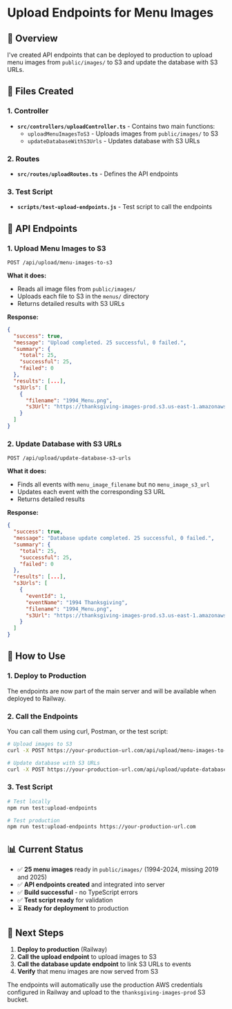 # Upload Endpoints for Menu Images

## 🎯 Overview

I've created API endpoints that can be deployed to production to upload menu images from `public/images/` to S3 and update the database with S3 URLs.

## 📁 Files Created

### 1. Controller
- **`src/controllers/uploadController.ts`** - Contains two main functions:
  - `uploadMenuImagesToS3` - Uploads images from `public/images/` to S3
  - `updateDatabaseWithS3Urls` - Updates database with S3 URLs

### 2. Routes
- **`src/routes/uploadRoutes.ts`** - Defines the API endpoints

### 3. Test Script
- **`scripts/test-upload-endpoints.js`** - Test script to call the endpoints

## 🚀 API Endpoints

### 1. Upload Menu Images to S3
```
POST /api/upload/menu-images-to-s3
```

**What it does:**
- Reads all image files from `public/images/`
- Uploads each file to S3 in the `menus/` directory
- Returns detailed results with S3 URLs

**Response:**
```json
{
  "success": true,
  "message": "Upload completed. 25 successful, 0 failed.",
  "summary": {
    "total": 25,
    "successful": 25,
    "failed": 0
  },
  "results": [...],
  "s3Urls": [
    {
      "filename": "1994_Menu.png",
      "s3Url": "https://thanksgiving-images-prod.s3.us-east-1.amazonaws.com/menus/1994_Menu.png"
    }
  ]
}
```

### 2. Update Database with S3 URLs
```
POST /api/upload/update-database-s3-urls
```

**What it does:**
- Finds all events with `menu_image_filename` but no `menu_image_s3_url`
- Updates each event with the corresponding S3 URL
- Returns detailed results

**Response:**
```json
{
  "success": true,
  "message": "Database update completed. 25 successful, 0 failed.",
  "summary": {
    "total": 25,
    "successful": 25,
    "failed": 0
  },
  "results": [...],
  "s3Urls": [
    {
      "eventId": 1,
      "eventName": "1994 Thanksgiving",
      "filename": "1994_Menu.png",
      "s3Url": "https://thanksgiving-images-prod.s3.us-east-1.amazonaws.com/menus/1994_Menu.png"
    }
  ]
}
```

## 🔧 How to Use

### 1. Deploy to Production
The endpoints are now part of the main server and will be available when deployed to Railway.

### 2. Call the Endpoints
You can call them using curl, Postman, or the test script:

```bash
# Upload images to S3
curl -X POST https://your-production-url.com/api/upload/menu-images-to-s3

# Update database with S3 URLs
curl -X POST https://your-production-url.com/api/upload/update-database-s3-urls
```

### 3. Test Script
```bash
# Test locally
npm run test:upload-endpoints

# Test production
npm run test:upload-endpoints https://your-production-url.com
```

## 📊 Current Status

- ✅ **25 menu images** ready in `public/images/` (1994-2024, missing 2019 and 2025)
- ✅ **API endpoints created** and integrated into server
- ✅ **Build successful** - no TypeScript errors
- ✅ **Test script ready** for validation
- ⏳ **Ready for deployment** to production

## 🎯 Next Steps

1. **Deploy to production** (Railway)
2. **Call the upload endpoint** to upload images to S3
3. **Call the database update endpoint** to link S3 URLs to events
4. **Verify** that menu images are now served from S3

The endpoints will automatically use the production AWS credentials configured in Railway and upload to the `thanksgiving-images-prod` S3 bucket.

